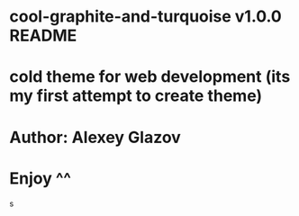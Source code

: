 # cool-graphite-and-turquoise v1.0.0 README

# cold theme for web development (its my first attempt to create theme)

# Author: Alexey Glazov

# Enjoy ^^

s
